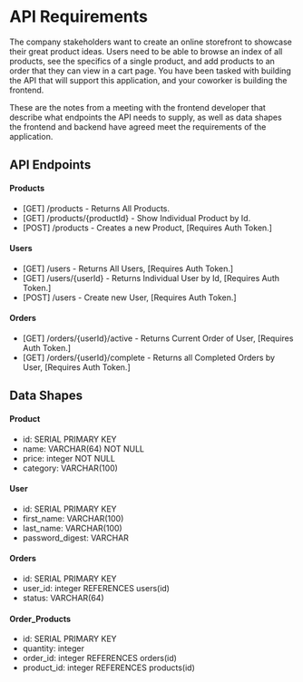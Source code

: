 # API Requirements

The company stakeholders want to create an online storefront to showcase their great product ideas. Users need to be able to browse an index of all products, see the specifics of a single product, and add products to an order that they can view in a cart page. You have been tasked with building the API that will support this application, and your coworker is building the frontend.

These are the notes from a meeting with the frontend developer that describe what endpoints the API needs to supply, as well as data shapes the frontend and backend have agreed meet the requirements of the application.

## API Endpoints

#### Products

- [GET] /products - Returns All Products.
- [GET] /products/{productId} - Show Individual Product by Id.
- [POST] /products - Creates a new Product, [Requires Auth Token.]

#### Users

- [GET] /users - Returns All Users, [Requires Auth Token.]
- [GET] /users/{userId} - Returns Individual User by Id, [Requires Auth Token.]
- [POST] /users - Create new User, [Requires Auth Token.]

#### Orders

- [GET] /orders/{userId}/active - Returns Current Order of User, [Requires Auth Token.]
- [GET] /orders/{userId}/complete - Returns all Completed Orders by User, [Requires Auth Token.]

## Data Shapes

#### Product

- id: SERIAL PRIMARY KEY
- name: VARCHAR(64) NOT NULL
- price: integer NOT NULL
- category: VARCHAR(100)

#### User

- id: SERIAL PRIMARY KEY
- first_name: VARCHAR(100)
- last_name: VARCHAR(100)
- password_digest: VARCHAR

#### Orders

- id: SERIAL PRIMARY KEY
- user_id: integer REFERENCES users(id)
- status: VARCHAR(64)

#### Order_Products

- id: SERIAL PRIMARY KEY
- quantity: integer
- order_id: integer REFERENCES orders(id)
- product_id: integer REFERENCES products(id)
